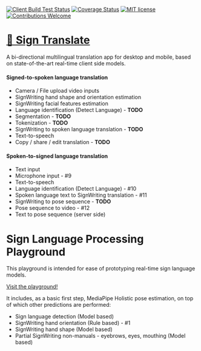 [![Client Build Test Status](https://github.com/sign-language-processing/playground/actions/workflows/build_client.yml/badge.svg)](https://github.com/sign-language-processing/playground/actions/workflows/build_client.yml)
[![Coverage Status](https://coveralls.io/repos/github/sign-language-processing/playground/badge.svg?branch=master)](https://coveralls.io/github/sign-language-processing/playground?branch=master)
[![MIT license](https://img.shields.io/badge/License-MIT-blue.svg)](https://github.com/sign-language-processing/playground/blob/master/LICENSE)
[![Contributions Welcome](https://img.shields.io/badge/contributions-welcome-brightgreen.svg?style=flat)](https://github.com/sign-language-processing/playground/issues)



# [👋 Sign Translate](https://sign.mt/)

A bi-directional multilingual translation app for desktop and mobile, 
based on state-of-the-art real-time client side models.

#### Signed-to-spoken language translation
- Camera / File upload video inputs
- SignWriting hand shape and orientation estimation
- SignWriting facial features estimation
- Language identification (Detect Language) - **TODO**
- Segmentation - **TODO**
- Tokenization - **TODO**
- SignWriting to spoken language translation - **TODO**
- Text-to-speech
- Copy / share / edit translation - **TODO**

#### Spoken-to-signed language translation
- Text input
- Microphone input - #9
- Text-to-speech
- Language identification (Detect Language) - #10
- Spoken language text to SignWriting translation - #11
- SignWriting to pose sequence - **TODO**
- Pose sequence to video - #12
- Text to pose sequence (server side)


# Sign Language Processing Playground

This playground is intended for ease of prototyping real-time sign language models.

[Visit the playground!](https://sign-language-processing.github.io/playground/)


It includes, as a basic first step, MediaPipe Holistic pose estimation, on top of which other predictions are performed:

- Sign language detection (Model based)
- SignWriting hand orientation (Rule based) - #1
- SignWriting hand shape (Model based)
- Partial SignWriting non-manuals - eyebrows, eyes, mouthing (Model based)


